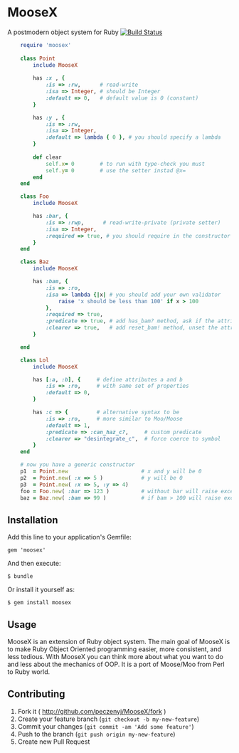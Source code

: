 # MooseX

A postmodern object system for Ruby [![Build Status](https://travis-ci.org/peczenyj/MooseX.png)](https://travis-ci.org/peczenyj/MooseX)

```ruby
    require 'moosex'
    
    class Point
    	include MooseX
	
    	has :x , {
    		:is => :rw,      # read-write 
    		:isa => Integer, # should be Integer
    		:default => 0,   # default value is 0 (constant)
    	}

    	has :y , {
    		:is => :rw,
    		:isa => Integer,
    		:default => lambda { 0 }, # you should specify a lambda
    	}
	
    	def clear 
    		self.x= 0        # to run with type-check you must
    		self.y= 0        # use the setter instad @x=
    	end
    end

    class Foo
        include MooseX

        has :bar, {  
            :is => :rwp,      # read-write-private (private setter)
            :isa => Integer, 
            :required => true, # you should require in the constructor 
        }
    end

    class Baz
        include MooseX

        has :bam, {
            :is => :ro,
            :isa => lambda {|x| # you should add your own validator
                raise 'x should be less than 100' if x > 100
            },
            :required => true,
            :predicate => true, # add has_bam? method, ask if the attribute is unset
            :clearer => true,   # add reset_bam! method, unset the attribute
        }

    end

    class Lol 
        include MooseX

        has [:a, :b], {     # define attributes a and b
            :is => :ro,     # with same set of properties
            :default => 0,      
        }

        has :c => {         # alternative syntax to be 
            :is => :ro,     # more similar to Moo/Moose    
            :default => 1,
            :predicate => :can_haz_c?,     # custom predicate
            :clearer => "desintegrate_c",  # force coerce to symbol
        }
    end    

    # now you have a generic constructor
    p1  = Point.new                       # x and y will be 0
    p2  = Point.new( :x => 5 )            # y will be 0
    p3  = Point.new( :x => 5, :y => 4)
    foo = Foo.new( :bar => 123 )          # without bar will raise exception
    baz = Baz.new( :bam => 99 )           # if bam > 100 will raise exception
```
    
## Installation

Add this line to your application's Gemfile:

    gem 'moosex'

And then execute:

    $ bundle

Or install it yourself as:

    $ gem install moosex

## Usage

MooseX is an extension of Ruby object system. The main goal of MooseX is to make Ruby Object Oriented programming easier, more consistent, and less tedious. With MooseX you can think more about what you want to do and less about the mechanics of OOP. It is a port of Moose/Moo from Perl to Ruby world.

## Contributing

1. Fork it ( http://github.com/peczenyj/MooseX/fork )
2. Create your feature branch (`git checkout -b my-new-feature`)
3. Commit your changes (`git commit -am 'Add some feature'`)
4. Push to the branch (`git push origin my-new-feature`)
5. Create new Pull Request
